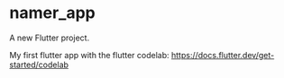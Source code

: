 # namer_app

A new Flutter project.

My first flutter app with the flutter codelab: 
https://docs.flutter.dev/get-started/codelab
